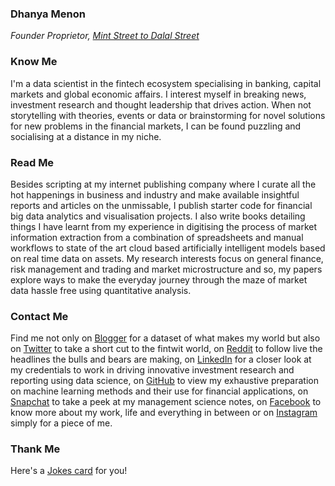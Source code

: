 ### Dhanya Menon
*Founder Proprietor, [Mint Street to Dalal Street](https://sites.google.com/view/mint-street-to-dalal-street)*
### Know Me
I'm a data scientist in the fintech ecosystem specialising in banking, capital markets and global economic affairs. I interest myself in breaking news, investment research and thought leadership that drives action. When not storytelling with theories, events or data or brainstorming for novel solutions for new problems in the financial markets, I can be found puzzling and socialising at a distance in my niche. 
### Read Me
Besides scripting at my internet publishing company where I curate all the hot happenings in business and industry and make available insightful reports and articles on the unmissable, I publish starter code for financial big data analytics and visualisation projects. I also write books detailing things I have learnt from my experience in digitising the process of market information extraction from a combination of spreadsheets and manual workflows to state of the art cloud based artificially intelligent models based on real time data on assets. My research interests focus on general finance, risk management and trading and market microstructure and so, my papers explore ways to make the everyday journey through the maze of market data hassle free using quantitative analysis.
### Contact Me 
Find me not only on [Blogger](https://www.blogger.com/profile/10908435327590944385) for a dataset of what makes my world but also on [Twitter](https://www.twitter.com/mizdhanyamenon) to take a short cut to the fintwit world, on [Reddit](https://www.reddit.com/user/dominadhanyamenonmba) to follow live the headlines the bulls and bears are making, on [LinkedIn](https://www.linkedin.com/in/sayidadhanyamenonmba) for a closer look at my credentials to work in driving innovative investment research and reporting using data science, on [GitHub](https://www.github.com/signorinadhanyamenonmba) to view my exhaustive preparation on machine learning methods and their use for financial applications, on [Snapchat](https://www.snapchat.com/add/maamdhanyamenon) to take a peek at my management science notes, on [Facebook](https://www.facebook.com/susridhanyamenonmba) to know more about my work, life and everything in between or on [Instagram](https://www.instagram.com/srtadhanyamenonmba) simply for a piece of me.
### Thank Me 
Here's a [Jokes card](https://readme-jokes.vercel.app/api) for you!
